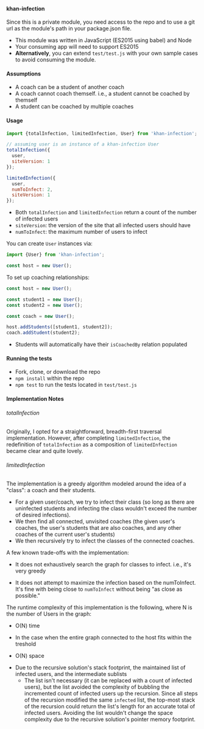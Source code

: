 #### khan-infection

Since this is a private module, you need access to the repo
and to use a git url as the module's path in your package.json file.

* This module was written in JavaScript (ES2015 using babel) and Node
 * Your consuming app will need to support ES2015
 * **Alternatively**, you can extend `test/test.js` with your own sample cases to avoid consuming the module.

#### Assumptions

* A coach can be a student of another coach
* A coach cannot coach themself. i.e., a student cannot be coached by themself
* A student can be coached by multiple coaches

#### Usage

```js
import {totalInfection, limitedInfection, User} from 'khan-infection';

// assuming user is an instance of a khan-infection User
totalInfection({
  user,
  siteVersion: 1
});

limitedInfection({
  user,
  numToInfect: 2,
  siteVersion: 1
});
```

* Both `totalInfection` and `limitedInfection` return a count of the number of infected users
* `siteVersion`: the version of the site that all infected users should have
* `numToInfect`: the maximum number of users to infect

You can create `User` instances via:

```js
import {User} from 'khan-infection';

const host = new User();
```

To set up coaching relationships:

```js
const host = new User();

const student1 = new User();
const student2 = new User();

const coach = new User();

host.addStudents([student1, student2]);
coach.addStudent(student2);
```

* Students will automatically have their `isCoachedBy` relation populated

#### Running the tests

* Fork, clone, or download the repo
* `npm install` within the repo
* `npm test` to run the tests located in `test/test.js`

#### Implementation Notes

###### totalInfection

Originally, I opted for a straightforward, breadth-first traversal implementation.
However, after completing `limitedInfection`, the redefinition of `totalInfection` as a
composition of `limitedInfection` became clear and quite lovely.

###### limitedInfection

The implementation is a greedy algorithm modeled around the idea of a "class": a coach and their students.

* For a given user/coach, we try to infect their class (so long as there are uninfected students and infecting the class wouldn't exceed the number of desired infections).
* We then find all connected, unvisited coaches (the given user's coaches, the user's students that are also coaches, and any other coaches of the current user's students)
* We then recursively try to infect the classes of the connected coaches.

A few known trade-offs with the implementation:

* It does not exhaustively search the graph for classes to infect. i.e., it's very greedy
 - It does not attempt to maximize the infection based on the numToInfect. It's fine with being close to `numToInfect` without being "as close as possible."

The runtime complexity of this implementation is the following, where N is the number of Users in the graph:

* O(N) time
 - In the case when the entire graph connected to the host fits within the treshold
* O(N) space
 - Due to the recursive solution's stack footprint, the maintained list of infected users, and the intermediate sublists
   - The list isn't necessary (it can be replaced with a count of infected users), but the list avoided
   the complexity of bubbling the incremented count of infected users up the recursion. Since all
   steps of the recursion modified the same `infected` list, the top-most stack of the recursion
   could return the list's length for an accurate total of infected users. Avoiding the list wouldn't
   change the space complexity due to the recursive solution's pointer memory footprint.